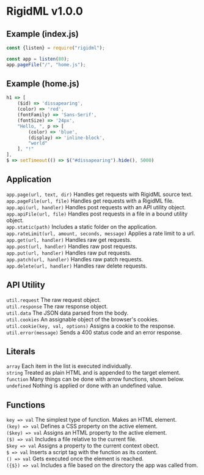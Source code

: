 # RigidML v1.0.0

## Example (index.js)

```js
const {listen} = require("rigidml");

const app = listen(80);
app.pageFile("/", "home.js");
```

## Example (home.js)

```js
h1 => [
	($id) => 'dissapearing',
	(color) => 'red',
	(fontFamily) => 'Sans-Serif',
	(fontSize) => '24px',
	"Hello, ", p => [
		(color) => 'blue',
		(display) => 'inline-block',
		"world"
	], "!"
],
$ => setTimeout(() => $("#dissapearing").hide(), 5000)
```

## Application
`app.page(url, text, dir)` Handles get requests with RigidML source text.  
`app.pageFile(url, file)` Handles get requests with a RigidML file.  
`app.api(url, handler)` Handles post requests with an API utility object.  
`app.apiFile(url, file)` Handles post requests in a file in a bound utility object.  
`app.static(path)` Includes a static folder on the application.  
`app.rateLimit(url, amount, seconds, message)` Applies a rate limit to a url.  
`app.get(url, handler)` Handles raw get requests.  
`app.post(url, handler)` Handles raw post requests.  
`app.put(url, handler)` Handles raw put requests.  
`app.patch(url, handler)` Handles raw patch requests.  
`app.delete(url, handler)` Handles raw delete requests.  

## API Utility
`util.request` The raw request object.  
`util.response` The raw response object.  
`util.data` The JSON data parsed from the body.  
`util.cookies` An assignable object of the browser's cookies.  
`util.cookie(key, val, options)` Assigns a cookie to the response.  
`util.error(message)` Sends a 400 status code and an error response.  

## Literals
`array` Each item in the list is executed individually.  
`string` Treated as plain HTML and is appended to the target element.  
`function` Many things can be done with arrow functions, shown below.  
`undefined` Nothing is applied or done with an undefined value.

## Functions
`key => val` The simplest type of function. Makes an HTML element.  
`(key) => val` Defines a CSS property on the active element.  
`($key) => val` Assigns an HTML property to the active element.  
`($) => val` Includes a file relative to the current file.  
`$key => val` Assigns a property to the current context obect.  
`$ => val` Inserts a script tag with the function as its content.  
`() => val` Gets executed once the element is reached.  
`({$}) => val` Includes a file based on the directory the app was called from.  